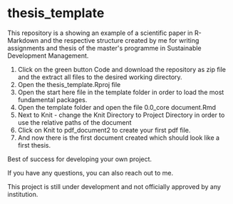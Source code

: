 # thesis_template
This repository is a showing an example of a scientific paper in R-Markdown and the respective structure created by me for writing assignments and thesis of the master's programme in Sustainable Development Management. 

1. Click on the green button Code and download the repository as zip file and the extract all files to the desired working directory. 
2. Open the thesis_template.Rproj file
3. Open the start here file in the template folder in order to load the most fundamental packages.
4. Open the template folder and open the file 0.0_core document.Rmd
5. Next to Knit - change the Knit Directory to Project Directory in order to use the relative paths of the document
6. Click on Knit to pdf_document2 to create your first pdf file.
7. And now there is the first document created which should look like a first thesis.

Best of success for developing your own project. 

If you have any questions, you can also reach out to me. 

This project is still under development and not officially approved by any institution. 



